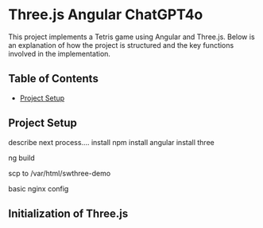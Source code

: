 # Three.js Angular ChatGPT4o 
This project implements a Tetris game using Angular and Three.js. Below is an explanation of how the project is structured and the key functions involved in the implementation.

## Table of Contents
- [Project Setup](#project-setup)

## Project Setup
describe next process.... 
install npm
install angular
install three



ng build 

scp to /var/html/swthree-demo

basic nginx config 

## Initialization of Three.js

